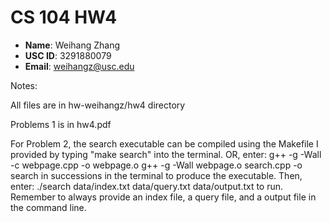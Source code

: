 # CS 104 HW4

- **Name**: Weihang Zhang
- **USC ID**: 3291880079
- **Email**: weihangz@usc.edu

Notes:

All files are in hw-weihangz/hw4 directory

Problems 1 is in hw4.pdf

For Problem 2, the search executable 
can be compiled using the Makefile I provided
by typing "make search" into the terminal.
OR, enter:
	g++ -g -Wall -c webpage.cpp -o webpage.o
	g++ -g -Wall webpage.o search.cpp -o search
in successions in the terminal to produce the executable.
Then, enter: 
./search data/index.txt data/query.txt data/output.txt to run.
Remember to always provide an index file, a query file, 
and a output file in the command line.
